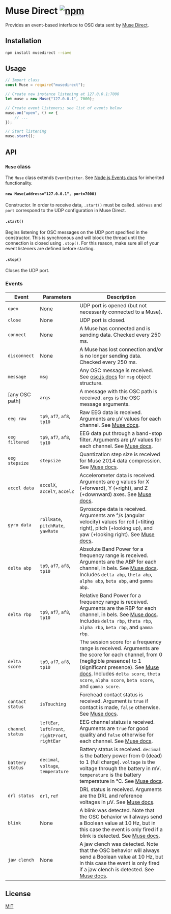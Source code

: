 # Muse Direct  [![npm](https://img.shields.io/npm/v/musedirect.svg?style=flat-square)](https://npmjs.org/musedirect)

Provides an event-based interface to OSC data sent by [Muse Direct](https://www.microsoft.com/en-us/p/muse-direct/9p0mbp6nv07x).

## Installation

```sh
npm install musedirect --save
```

## Usage

```js
// Import class
const Muse = require("musedirect");

// Create new instance listening at 127.0.0.1:7000
let muse = new Muse("127.0.0.1", 7000);

// Create event listeners; see list of events below
muse.on("open", () => {
	// ...
});

// Start listening
muse.start();
```

## API

### `Muse` class

The `Muse` class extends `EventEmitter`. See [Node.js Events docs](https://nodejs.org/api/events.html#events_class_eventemitter) for inherited functionality.

#### `new Muse(address="127.0.0.1", port=7000)`

Constructor. In order to receive data, `.start()` must be called. `address` and `port` correspond to the UDP configuration in Muse Direct.

#### `.start()`

Begins listening for OSC messages on the UDP port specified in the constructor. This is synchronous and will block the thread until the connection is closed using `.stop()`. For this reason, make sure all of your event listeners are defined before starting.

#### `.stop()`

Closes the UDP port.

### Events

Event            | Parameters                                       | Description
-----------------|--------------------------------------------------|------------
`open`           | None                                             | UDP port is opened (but not necessarily connected to a Muse).
`close`          | None                                             | UDP port is closed.
`connect`        | None                                             | A Muse has connected and is sending data. Checked every 250 ms.
`disconnect`     | None                                             | A Muse has lost connection and/or is no longer sending data. Checked every 250 ms.
`message`        | `msg`                                            | Any OSC message is received. See [osc.js docs](https://github.com/colinbdclark/osc.js/#messages) for `msg` object structure.
\[any OSC path\] | `args`                                           | A message with this OSC path is received. `args` is the OSC message arguments.
`eeg raw`        | `tp9`, `af7`, `af8`, `tp10`                      | Raw EEG data is received. Arguments are μV values for each channel. See [Muse docs](http://developer.choosemuse.com/tools/windows-tools/available-data-muse-direct#Raw_EEG).
`eeg filtered`   | `tp9`, `af7`, `af8`, `tp10`                      | EEG data put through a band-stop filter. Arguments are μV values for each channel. See [Muse docs](http://developer.choosemuse.com/tools/windows-tools/available-data-muse-direct#Notch_Filtered_EEG).
`eeg stepsize`   | `stepsize`                                       | Quantization step size is received for Muse 2014 data compression. See [Muse docs](http://developer.choosemuse.com/tools/windows-tools/available-data-muse-direct#EEG_Quantization_Level).
`accel data`     | `accelX`, `accelY`, `accelZ`                     | Accelerometer data is received. Arguments are g values for X (+forward), Y (+right), and Z (+downward) axes. See [Muse docs](http://developer.choosemuse.com/tools/windows-tools/available-data-muse-direct#Raw_Accelerometer_Data).
`gyro data`      | `rollRate`, `pitchRate`, `yawRate`               | Gyroscope data is received. Arguments are °/s (angular velocity) values for roll (+tilting right), pitch (+looking up), and yaw (+looking right). See [Muse docs](http://developer.choosemuse.com/tools/windows-tools/available-data-muse-direct#Raw_Gyroscope_Data).
`delta abp`      | `tp9`, `af7`, `af8`, `tp10`                      | Absolute Band Power for a frequency range is received. Arguments are the ABP for each channel, in bels. See [Muse docs](http://developer.choosemuse.com/tools/windows-tools/available-data-muse-direct#Absolute_Band_Powers). Includes `delta abp`, `theta abp`, `alpha abp`, `beta abp`, and `gamma abp`.
`delta rbp`      | `tp9`, `af7`, `af8`, `tp10`                      | Relative Band Power for a frequency range is received. Arguments are the RBP for each channel, in bels. See [Muse docs](http://developer.choosemuse.com/tools/windows-tools/available-data-muse-direct#Relative_Band_Powers). Includes `delta rbp`, `theta rbp`, `alpha rbp`, `beta rbp`, and `gamma rbp`.
`delta score`    | `tp9`, `af7`, `af8`, `tp10`                      | The session score for a frequency range is received. Arguments are the score for each channel, from 0 (negligible presence) to 1 (significant presence). See [Muse docs](http://developer.choosemuse.com/tools/windows-tools/available-data-muse-direct#Band_Power_Session_Scores). Includes `delta score`, `theta score`, `alpha score`, `beta score`, and `gamma score`.
`contact status` | `isTouching`                                     | Forehead contact status is received. Argument is `true` if contact is made, `false` otherwise. See [Muse docs](http://developer.choosemuse.com/tools/windows-tools/available-data-muse-direct#Headband_On_Touching_Forehead).
`channel status` | `leftEar`, `leftFront`, `rightFront`, `rightEar` | EEG channel status is received. Arguments are `true` for good quality and `false` otherwise for each channel. See [Muse docs](http://developer.choosemuse.com/tools/windows-tools/available-data-muse-direct#Real_Time_EEG_Quality).
`battery status` | `decimal`, `voltage`, `temperature`              | Battery status is received. `decimal` is the battery power from 0 (dead) to 1 (full charge). `voltage` is the voltage through the battery in mV. `temperature` is the battery temperature in °C. See [Muse docs](http://developer.choosemuse.com/tools/windows-tools/available-data-muse-direct#BatteryData).
`drl status`     | `drl`, `ref`                                     | DRL status is received. Arguments are the DRL and reference voltages in μV. See [Muse docs](http://developer.choosemuse.com/tools/windows-tools/available-data-muse-direct#DRLRefData).
`blink`          | None                                             | A blink was detected. Note that the OSC behavior will always send a Boolean value at 10 Hz, but in this case the event is only fired if a blink is detected. See [Muse docs](http://developer.choosemuse.com/tools/windows-tools/available-data-muse-direct#Blinks).
`jaw clench`     | None                                             | A jaw clench was detected. Note that the OSC behavior will always send a Boolean value at 10 Hz, but in this case the event is only fired if a jaw clench is detected. See [Muse docs](http://developer.choosemuse.com/tools/windows-tools/available-data-muse-direct#Jaw_Clenches).

## License

[MIT](https://opensource.org/licenses/MIT)